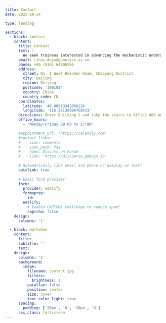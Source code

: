 ```yaml
---
title: Contact
date: 2022-10-24

type: landing

sections:
  - block: contact
    content:
      title: Contact
      text: |-
        We seek trainees interested in advancing the mechanistic understanding of neuro-immune interactions in health and diseases, including neurodevelopmental disorders, neurodegenerative diseases, ageing, infectious diseases, autoimmune diseases, and cancer.
      email: lihui.duan@genetics.ac.cn
      phone: +86 (010) 64806596
      address:
        street: No. 1 West Beichen Road, Chaoyang District
        city: Beijing
        region: Beijing
        postcode: '100101'
        country: China
        country_code: CN
      coordinates:
        latitude: '40.00513345058226'
        longitude: '116.38138696768533'
      directions: Enter Building 2 and take the stairs to Office 406 on Floor 4
      office_hours:
        - 'Monday-Friday 09:00 to 17:00'

      #appointment_url: 'https://calendly.com'
      #contact_links:
      #  - icon: comments
      #    icon_pack: fas
      #    name: Discuss on Forum
      #    link: 'https://discourse.gohugo.io'
    
      # Automatically link email and phone or display as text?
      autolink: true
    
      # Email form provider
      form:
        provider: netlify
        formspree:
          id:
        netlify:
          # Enable CAPTCHA challenge to reduce spam?
          captcha: false
    design:
      columns: '1'

  - block: markdown
    content:
      title:
      subtitle: ''
      text:
    design:
      columns: '1'
      background:
        image: 
          filename: contact.jpg
          filters:
            brightness: 1
          parallax: false
          position: center
          size: cover
          text_color_light: true
      spacing:
        padding: ['20px', '0', '20px', '0']
      css_class: fullscreen
---
```

